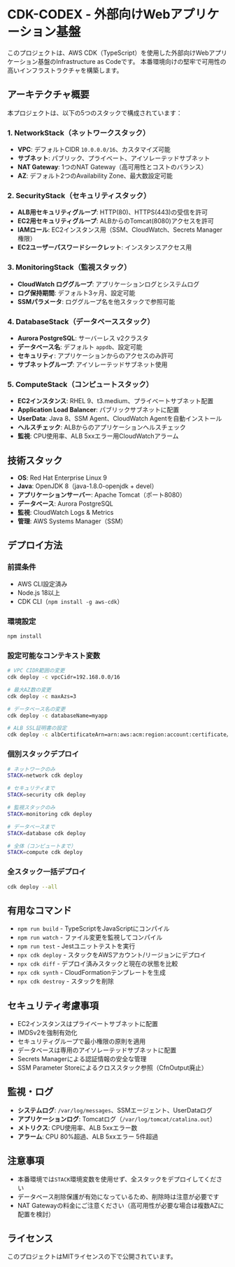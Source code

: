 # CDK-CODEX - 外部向けWebアプリケーション基盤

このプロジェクトは、AWS CDK（TypeScript）を使用した外部向けWebアプリケーション基盤のInfrastructure as Codeです。
本番環境向けの堅牢で可用性の高いインフラストラクチャを構築します。

## アーキテクチャ概要

本プロジェクトは、以下の5つのスタックで構成されています：

### 1. NetworkStack（ネットワークスタック）
- **VPC**: デフォルトCIDR `10.0.0.0/16`、カスタマイズ可能
- **サブネット**: パブリック、プライベート、アイソレーテッドサブネット
- **NAT Gateway**: 1つのNAT Gateway（高可用性とコストのバランス）
- **AZ**: デフォルト2つのAvailability Zone、最大数設定可能

### 2. SecurityStack（セキュリティスタック）
- **ALB用セキュリティグループ**: HTTP(80)、HTTPS(443)の受信を許可
- **EC2用セキュリティグループ**: ALBからのTomcat(8080)アクセスを許可
- **IAMロール**: EC2インスタンス用（SSM、CloudWatch、Secrets Manager権限）
- **EC2ユーザーパスワードシークレット**: インスタンスアクセス用

### 3. MonitoringStack（監視スタック）
- **CloudWatch ロググループ**: アプリケーションログとシステムログ
- **ログ保持期間**: デフォルト3ヶ月、設定可能
- **SSMパラメータ**: ロググループ名を他スタックで参照可能

### 4. DatabaseStack（データベーススタック）
- **Aurora PostgreSQL**: サーバーレス v2クラスタ
- **データベース名**: デフォルト `appdb`、設定可能
- **セキュリティ**: アプリケーションからのアクセスのみ許可
- **サブネットグループ**: アイソレーテッドサブネット使用

### 5. ComputeStack（コンピュートスタック）
- **EC2インスタンス**: RHEL 9、t3.medium、プライベートサブネット配置
- **Application Load Balancer**: パブリックサブネットに配置
- **UserData**: Java 8、SSM Agent、CloudWatch Agentを自動インストール
- **ヘルスチェック**: ALBからのアプリケーションヘルスチェック
- **監視**: CPU使用率、ALB 5xxエラー用CloudWatchアラーム

## 技術スタック

- **OS**: Red Hat Enterprise Linux 9
- **Java**: OpenJDK 8（java-1.8.0-openjdk + devel）
- **アプリケーションサーバー**: Apache Tomcat（ポート8080）
- **データベース**: Aurora PostgreSQL
- **監視**: CloudWatch Logs & Metrics
- **管理**: AWS Systems Manager（SSM）

## デプロイ方法

### 前提条件
- AWS CLI設定済み
- Node.js 18以上
- CDK CLI（`npm install -g aws-cdk`）

### 環境設定
```bash
npm install
```

### 設定可能なコンテキスト変数
```bash
# VPC CIDR範囲の変更
cdk deploy -c vpcCidr=192.168.0.0/16

# 最大AZ数の変更
cdk deploy -c maxAzs=3

# データベース名の変更
cdk deploy -c databaseName=myapp

# ALB SSL証明書の設定
cdk deploy -c albCertificateArn=arn:aws:acm:region:account:certificate/certificate-id
```

### 個別スタックデプロイ
```bash
# ネットワークのみ
STACK=network cdk deploy

# セキュリティまで
STACK=security cdk deploy

# 監視スタックのみ
STACK=monitoring cdk deploy

# データベースまで
STACK=database cdk deploy

# 全体（コンピュートまで）
STACK=compute cdk deploy
```

### 全スタック一括デプロイ
```bash
cdk deploy --all
```

## 有用なコマンド

* `npm run build`   - TypeScriptをJavaScriptにコンパイル
* `npm run watch`   - ファイル変更を監視してコンパイル
* `npm run test`    - Jestユニットテストを実行
* `npx cdk deploy`  - スタックをAWSアカウント/リージョンにデプロイ
* `npx cdk diff`    - デプロイ済みスタックと現在の状態を比較
* `npx cdk synth`   - CloudFormationテンプレートを生成
* `npx cdk destroy` - スタックを削除

## セキュリティ考慮事項

- EC2インスタンスはプライベートサブネットに配置
- IMDSv2を強制有効化
- セキュリティグループで最小権限の原則を適用
- データベースは専用のアイソレーテッドサブネットに配置
- Secrets Managerによる認証情報の安全な管理
- SSM Parameter Storeによるクロススタック参照（CfnOutput廃止）

## 監視・ログ

- **システムログ**: `/var/log/messages`、SSMエージェント、UserDataログ
- **アプリケーションログ**: Tomcatログ（`/var/log/tomcat/catalina.out`）
- **メトリクス**: CPU使用率、ALB 5xxエラー数
- **アラーム**: CPU 80%超過、ALB 5xxエラー 5件超過

## 注意事項

- 本番環境では`STACK`環境変数を使用せず、全スタックをデプロイしてください
- データベース削除保護が有効になっているため、削除時は注意が必要です
- NAT Gatewayの料金にご注意ください（高可用性が必要な場合は複数AZに配置を検討）

## ライセンス

このプロジェクトはMITライセンスの下で公開されています。